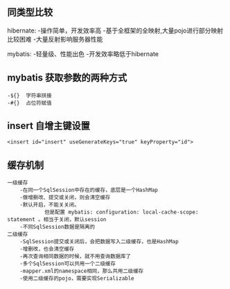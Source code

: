 ## 同类型比较
hibernate:
    -操作简单，开发效率高
    -基于全框架的全映射,大量pojo进行部分映射比较困难
    -大量反射影响服务器性能

mybatis:
    -轻量级、性能出色
    -开发效率略低于hibernate
## mybatis 获取参数的两种方式
    -${}  字符串拼接
    -#{}  占位符赋值
## insert 自增主键设置
    <insert id="insert" useGenerateKeys="true" keyProperty="id">
## 缓存机制
    一级缓存
        -在同一个SqlSession中存在的缓存，底层是一个HashMap
        -做增删改、提交或关闭，则会清空缓存
        -默认开启，不能关关闭。
                但是配置 mybatis: configuration: local-cache-scope: statement 。相当于关闭，默认session
        -不同SqlSession数据是隔离的
    二级缓存
        -SqlSession提交或关闭后，会把数据写入二级缓存，也是HashMap
        -增删改，也会清空缓存
        -再次查询相同数据的时候，就不用查询数据库了
        -多个SqlSession可以共用一个二级缓存
        -mapper.xml的namespace相同，那么共用二级缓存
        -使用二级缓存的pojo，需要实现Serializable
## 
